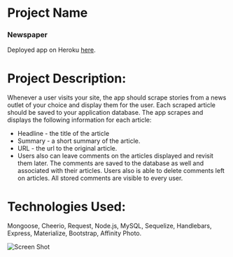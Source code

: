 
# Project Name

### Newspaper

Deployed app on Heroku [here](https://test.herokuapp.com/).

# Project Description:
Whenever a user visits your site, the app should scrape stories from a news outlet of your choice and display them for the user. Each scraped article should be saved to your application database. The app scrapes and displays the following information for each article:
* Headline - the title of the article
* Summary - a short summary of the article.
* URL - the url to the original article.
* Users also can leave comments on the articles displayed and revisit them later. The comments are saved to the database as well and associated with their articles. Users also is able to delete comments left on articles. All stored comments are visible to every user.

# Technologies Used: 

Mongoose, Cheerio, Request, Node.js, MySQL, Sequelize, Handlebars, Express, Materialize, Bootstrap, Affinity Photo. 


![Screen Shot](public/assets/images/news.png)
